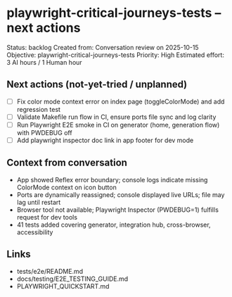 # playwright-critical-journeys-tests – next actions

Status: backlog
Created from: Conversation review on 2025-10-15
Objective: playwright-critical-journeys-tests
Priority: High
Estimated effort: 3 AI hours / 1 Human hour

## Next actions (not-yet-tried / unplanned)
- [ ] Fix color mode context error on index page (toggleColorMode) and add regression test
- [ ] Validate Makefile run flow in CI, ensure ports file sync and log clarity
- [ ] Run Playwright E2E smoke in CI on generator (home, generation flow) with PWDEBUG off
- [ ] Add playwright inspector doc link in app footer for dev mode

## Context from conversation
- App showed Reflex error boundary; console logs indicate missing ColorMode context on icon button
- Ports are dynamically reassigned; console displayed live URLs; file may lag until restart
- Browser tool not available; Playwright Inspector (PWDEBUG=1) fulfills request for dev tools
- 41 tests added covering generator, integration hub, cross-browser, accessibility

## Links
- tests/e2e/README.md
- docs/testing/E2E_TESTING_GUIDE.md
- PLAYWRIGHT_QUICKSTART.md
